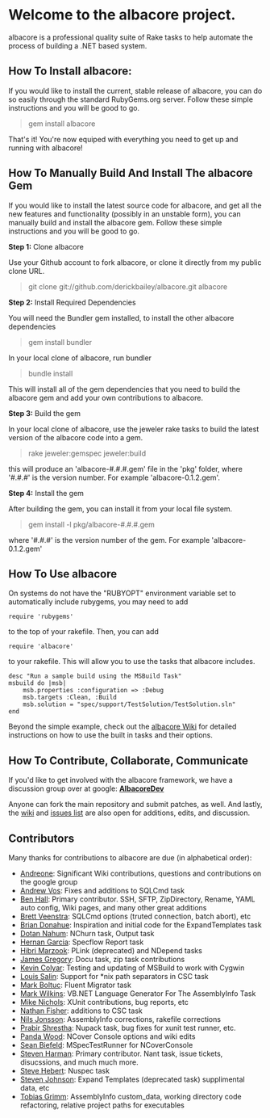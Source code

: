 # Welcome to the albacore project.

albacore is a professional quality suite of Rake tasks to help automate the process of building a .NET based system. 

## How To Install albacore:

If you would like to install the current, stable release of albacore, you can do so easily through the standard RubyGems.org server. Follow these simple instructions and you will be good to go.

> gem install albacore

That's it! You're now equiped with everything you need to get up and running with albacore!

## How To Manually Build And Install The albacore Gem

If you would like to install the latest source code for albacore, and get all the new features and functionality (possibly in an unstable form), you can manually build and install the albacore gem. Follow these simple instructions and you will be good to go.

**Step 1:** Clone albacore

Use your Github account to fork albacore, or clone it directly from my public clone URL.

> git clone git://github.com/derickbailey/albacore.git albacore

**Step 2:** Install Required Dependencies

You will need the Bundler gem installed, to install the other albacore dependencies

> gem install bundler

In your local clone of albacore, run bundler

> bundle install

This will install all of the gem dependencies that you need to build the albacore gem and add your own contributions to albacore.

**Step 3:** Build the gem

In your local clone of albacore, use the jeweler rake tasks to build the latest version of the albacore code into a gem.

> rake jeweler:gemspec jeweler:build

this will produce an 'albacore-#.#.#.gem' file in the 'pkg' folder, where '#.#.#' is the version number. For example 'albacore-0.1.2.gem'.

**Step 4:** Install the gem

After building the gem, you can install it from your local file system.

> gem install -l pkg/albacore-#.#.#.gem

where '#.#.#' is the version number of the gem. For example 'albacore-0.1.2.gem'

## How To Use albacore

On systems do not have the "RUBYOPT" environment variable set to automatically include rubygems, you may need to add

    require 'rubygems'

to the top of your rakefile. Then, you can add

    require 'albacore'

to your rakefile. This will allow you to use the tasks that albacore includes.  

    desc "Run a sample build using the MSBuild Task"
    msbuild do |msb|
        msb.properties :configuration => :Debug
        msb.targets :Clean, :Build
        msb.solution = "spec/support/TestSolution/TestSolution.sln"
    end

Beyond the simple example, check out the [albacore Wiki](http://wiki.github.com/derickbailey/albacore) for detailed instructions on how to use the built in tasks and their options.

## How To Contribute, Collaborate, Communicate

If you'd like to get involved with the albacore framework, we have a discussion group over at google: **[AlbacoreDev](http://groups.google.com/group/albacoredev)**

Anyone can fork the main repository and submit patches, as well. And lastly, the [wiki](http://wiki.github.com/derickbailey/albacore) and [issues list](http://github.com/derickbailey/albacore/issues) are also open for additions, edits, and discussion.

## Contributors

Many thanks for contributions to albacore are due (in alphabetical order):

* [Andreone](http://github.com/Andreone): Significant Wiki contributions, questions and contributions on the google group
* [Andrew Vos](http://github.com/AndrewVos): Fixes and additions to SQLCmd task
* [Ben Hall](http://github.com/benhall): Primary contributor. SSH, SFTP, ZipDirectory, Rename, YAML auto config, Wiki pages, and many other great additions
* [Brett Veenstra](http://github.com/brettveenstra): SQLCmd options (truted connection, batch abort), etc
* [Brian Donahue](http://github.com/briandonahue): Inspiration and initial code for the ExpandTemplates task
* [Dotan Nahum](http://github.com/jondot): NChurn task, Output task
* [Hernan Garcia](http://github.com/hgarcia): Specflow Report task
* [Hibri Marzook](http://github.com/hibri): PLink (deprecated) and NDepend tasks
* [James Gregory](http://github.com/jagregory): Docu task, zip task contributions
* [Kevin Colyar](http://github.com/kevincolyar): Testing and updating of MSBuild to work with Cygwin
* [Louis Salin](http://github.com/louissalin): Support for *nix path separators in CSC task
* [Mark Boltuc](http://github.com/mboltuc): Fluent Migrator task
* [Mark Wilkins](http://github.com/markwilk): VB.NET Language Generator For The AssemblyInfo Task
* [Mike Nichols](http://github.com/mnichols): XUnit contributions, bug reports, etc
* [Nathan Fisher](:http://github.com/nfisher): additions to CSC task
* [Nils Jonsson](http://github.com/njonsson): AssemblyInfo corrections, rakefile corrections
* [Prabir Shrestha](http://github.com/prabirshrestha): Nupack task, bug fixes for xunit test runner, etc.
* [Panda Wood](http://github.com/pandawood): NCover Console options and wiki edits
* [Sean Biefeld](http://github.com/seanbiefeld): MSpecTestRunner for NCoverConsole
* [Steven Harman](http://github.com/stevenharman): Primary contributor. Nant task, issue tickets, disucssions, and much much more.
* [Steve Hebert](http://github.com/stevehebert): Nuspec task
* [Steven Johnson](http://github.com/2020steve): Expand Templates (deprecated task) supplimental data, etc
* [Tobias Grimm](http://github.com/e-tobi): AssemblyInfo custom_data, working directory code refactoring, relative project paths for executables
